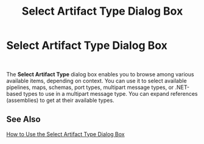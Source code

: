 ﻿---
title: Select Artifact Type Dialog Box
TOCTitle: Select Artifact Type Dialog Box
ms:assetid: 8533d14c-e56e-46ae-b083-bfe8e32bcad0
ms:mtpsurl: https://msdn.microsoft.com/en-us/library/Aa561170(v=BTS.80)
ms:contentKeyID: 51529402
ms.date: 08/30/2017
mtps_version: v=BTS.80
f1_keywords:
- bts10.orch.artifact.type.select
---

# Select Artifact Type Dialog Box

 

The **Select Artifact Type** dialog box enables you to browse among various available items, depending on context. You can use it to select available pipelines, maps, schemas, port types, multipart message types, or .NET-based types to use in a multipart message type. You can expand references (assemblies) to get at their available types.

## See Also

[How to Use the Select Artifact Type Dialog Box](https://msdn.microsoft.com/en-us/library/aa561854\(v=bts.80\))

